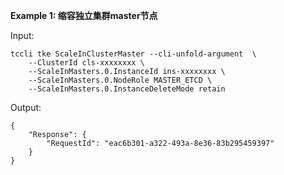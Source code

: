 **Example 1: 缩容独立集群master节点**



Input: 

```
tccli tke ScaleInClusterMaster --cli-unfold-argument  \
    --ClusterId cls-xxxxxxxx \
    --ScaleInMasters.0.InstanceId ins-xxxxxxxx \
    --ScaleInMasters.0.NodeRole MASTER_ETCD \
    --ScaleInMasters.0.InstanceDeleteMode retain
```

Output: 
```
{
    "Response": {
        "RequestId": "eac6b301-a322-493a-8e36-83b295459397"
    }
}
```

